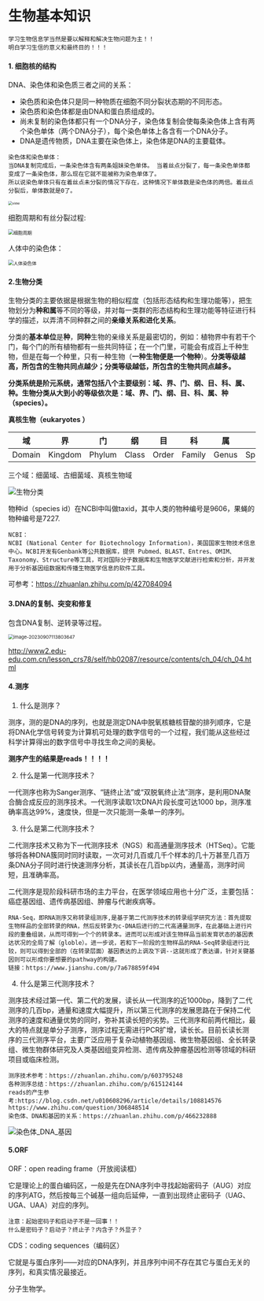 # 生物基本知识

```
学习生物信息学当然是要以解释和解决生物问题为主！！
明白学习生信的意义和最终目的！！！
```

#### 1. 细胞核的结构

DNA、染色体和染色质三者之间的关系：

- 染色质和染色体只是同一种物质在细胞不同分裂状态期的不同形态。
- 染色质和染色体都是由DNA和蛋白质组成的。
- 尚未复制的染色体都只有一个DNA分子，染色体复制会使每条染色体上含有两个染色单体（两个DNA分子），每个染色单体上各含有一个DNA分子。
- DNA是遗传物质，DNA主要在染色体上，染色体是DNA的主要载体。

```
染色体和染色单体：
当DNA复制完成后，一条染色体含有两条姐妹染色单体。 当着丝点分裂了，每一条染色单体都变成了一条染色体，那么现在它就不能被称为染色单体了。
所以说染色单体只有在着丝点未分裂的情况下存在，这种情况下单体数是染色体的两倍。着丝点分裂后，单体数就是0了。
```

<img src=".\生物基本知识.assets\view.png" alt="view" style="zoom:50%;" />

细胞周期和有丝分裂过程:

<img src=".\生物基本知识.assets\细胞周期.jpg" alt="细胞周期" style="zoom:67%;" />

人体中的染色体：

<img src=".\生物基本知识.assets\人体染色体.png" alt="人体染色体" style="zoom:67%;" />

#### 2.生物分类

生物分类的主要依据是根据生物的相似程度（包括形态结构和生理功能等），把生物划分为**种和属**等不同的等级，并对每一类群的形态结构和生理功能等特征进行科学的描述，以弄清不同种群之间的**亲缘关系和进化关系**。

分类的**基本单位**是**种**，**同种**生物的亲缘关系是最密切的，例如：植物界中有若干个门，每个门的所有植物都有一些共同特征；在一个门里，可能会有成百上千种生物，但是在每一个种里，只有一种生物（**一种生物便是一个物种**）。**分类等级越高，所包含的生物共同点越少；分类等级越低，所包含的生物共同点越多。**

**分类系统是阶元系统，通常包括八个主要级别：域、界、门、纲、目、科、属、种。生物分类从大到小的等级依次是：域、界、门、纲、目、科、属、种（species）。**

**真核生物（eukaryotes ）**

| 域     | 界      | 门     | 纲    | 目    | 科     | 属    | 种      |
| ------ | ------- | ------ | ----- | ----- | ------ | ----- | ------- |
| Domain | Kingdom | Phylum | Class | Order | Family | Genus | Species |

三个域：细菌域、古细菌域、真核生物域

![生物分类](.\生物基本知识.assets\生物分类.png)

物种id（species id）在NCBI中叫做taxid，其中人类的物种编号是9606，果蝇的物种编号是7227.

```
NCBI：
NCBI (National Center for Biotechnology Information)，美国国家生物技术信息中心。NCBI开发有Genbank等公共数据库，提供 Pubmed、BLAST、Entres、OMIM、Taxonomy、Structure等工具，可对国际分子数据库和生物医学文献进行检索和分析，并开发用于分析基因组数据和传播生物医学信息的软件工具。
```

可参考：https://zhuanlan.zhihu.com/p/427084094



#### 3.DNA的复制、突变和修复

包含DNA复制、逆转录等过程。

<img src=".\生物基本知识.assets\image-20230907113803647.png" alt="image-20230907113803647" style="zoom:67%;" />

http://www2.edu-edu.com.cn/lesson_crs78/self/hb02087/resource/contents/ch_04/ch_04.html

#### 4.测序

1. 什么是测序？

测序，测的是DNA的序列，也就是测定DNA中脱氧核糖核苷酸的排列顺序，它是将DNA化学信号转变为计算机可处理的数字信号的一个过程，我们能从这些经过科学计算得出的数字信号中寻找生命之间的奥秘。

**测序产生的结果是reads！！！！**

2. 什么是第一代测序技术？

一代测序也称为Sanger测序、“链终止法”或“双脱氧终止法”测序，是利用DNA聚合酶合成反应的测序技术。一代测序读取1次DNA片段长度可达1000 bp，测序准确率高达99%，速度快，但是一次只能测一条单一的序列。

3. 什么是第二代测序技术？

二代测序技术又称为下一代测序技术（NGS）和高通量测序技术（HTSeq）。它能够将各种DNA簇同时同时读取，一次可对几百或几千个样本的几十万甚至几百万条DNA分子同时进行快速测序分析，其读长在几百bp以内，通量高，测序时间短，且准确率高。

二代测序是现阶段科研市场的主力平台，在医学领域应用也十分广泛，主要包括：癌症基因组、遗传病基因组、肿瘤与代谢疾病等。

```
RNA-Seq，即RNA测序又称转录组测序,是基于第二代测序技术的转录组学研究方法：首先提取生物样品的全部转录的RNA，然后反转录为c-DNA后进行的二代高通量测序，在此基础上进行片段的重叠组装，从而可得到一个个的转录本。进而可以形成对该生物样品当前发育状态的基因表达状况的全局了解（globle）。进一步说，若和下一阶段的生物样品的RNA-Seq转录组进行比较，则可以得到全部的（在转录层面）基因表达的上调及下调--这就形成了表达谱，针对关键基因则可以形成你要想要的pathway的构建。
链接：https://www.jianshu.com/p/7a678859f494
```

4. 什么是第三代测序技术？

测序技术经过第一代、第二代的发展，读长从一代测序的近1000bp，降到了二代测序的几百bp，通量和速度大幅提升，所以第三代测序的发展思路在于保持二代测序的速度和通量优势的同时，弥补其读长短的劣势。三代测序和前两代相比，最大的特点就是单分子测序，测序过程无需进行PCR扩增，读长长。目前长读长测序的三代测序平台，主要广泛应用于复杂动植物基因组、微生物基因组、全长转录组、微生物群体研究及人类基因组变异检测、遗传病及肿瘤基因检测等领域的科研项目或临床检测。

```
测序技术参考：https://zhuanlan.zhihu.com/p/603795248
各种测序总结：https://zhuanlan.zhihu.com/p/615124144
reads的产生参考:https://blog.csdn.net/u010608296/article/details/108814576
https://www.zhihu.com/question/306848514
染色体、DNA和基因的关系：https://zhuanlan.zhihu.com/p/466232888
```

![染色体_DNA_基因](.\生物基本知识.assets\染色体_DNA_基因.jpg)





#### 5.ORF

ORF：open reading frame（开放阅读框）

它是理论上的蛋白编码区，一般是先在DNA序列中寻找起始密码子（AUG）对应的序列ATG，然后按每三个碱基一组向后延伸，一直到出现终止密码子（UAG、UGA、UAA）对应的序列。

```
注意：起始密码子和启动子不是一回事！！
什么是密码子？启动子？终止子？内含子？外显子？

```

CDS：coding sequences（编码区）

它就是与蛋白序列——对应的DNA序列，并且序列中间不存在其它与蛋白无关的序列，和真实情况最接近。





分子生物学。